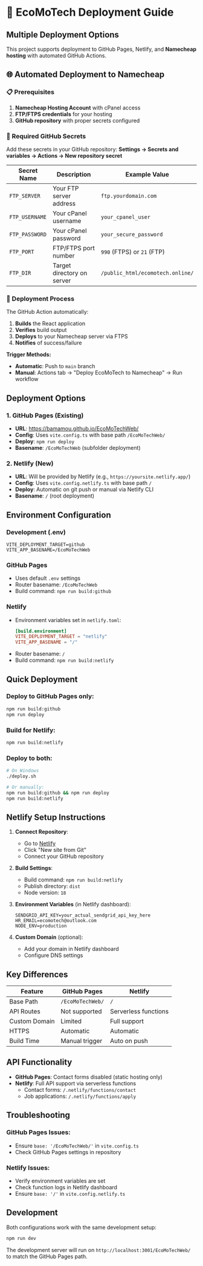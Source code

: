 # 🚀 EcoMoTech Deployment Guide

## Multiple Deployment Options

This project supports deployment to GitHub Pages, Netlify, and **Namecheap hosting** with automated GitHub Actions.

## 🌐 Automated Deployment to Namecheap

### 📋 Prerequisites

1. **Namecheap Hosting Account** with cPanel access
2. **FTP/FTPS credentials** for your hosting
3. **GitHub repository** with proper secrets configured

### 🔐 Required GitHub Secrets

Add these secrets in your GitHub repository:
**Settings → Secrets and variables → Actions → New repository secret**

| Secret Name | Description | Example Value |
|-------------|-------------|---------------|
| `FTP_SERVER` | Your FTP server address | `ftp.yourdomain.com` |
| `FTP_USERNAME` | Your cPanel username | `your_cpanel_user` |
| `FTP_PASSWORD` | Your cPanel password | `your_secure_password` |
| `FTP_PORT` | FTP/FTPS port number | `990` (FTPS) or `21` (FTP) |
| `FTP_DIR` | Target directory on server | `/public_html/ecomotech.online/` |

### 🚀 Deployment Process

The GitHub Action automatically:
1. **Builds** the React application
2. **Verifies** build output
3. **Deploys** to your Namecheap server via FTPS
4. **Notifies** of success/failure

**Trigger Methods:**
- **Automatic**: Push to `main` branch
- **Manual**: Actions tab → "Deploy EcoMoTech to Namecheap" → Run workflow

## Deployment Options

### 1. GitHub Pages (Existing)
- **URL**: https://bamamou.github.io/EcoMoTechWeb/
- **Config**: Uses `vite.config.ts` with base path `/EcoMoTechWeb/`
- **Deploy**: `npm run deploy`
- **Basename**: `/EcoMoTechWeb` (subfolder deployment)

### 2. Netlify (New)
- **URL**: Will be provided by Netlify (e.g., `https://yoursite.netlify.app/`)
- **Config**: Uses `vite.config.netlify.ts` with base path `/`
- **Deploy**: Automatic on git push or manual via Netlify CLI
- **Basename**: `/` (root deployment)

## Environment Configuration

### Development (.env)
```env
VITE_DEPLOYMENT_TARGET=github
VITE_APP_BASENAME=/EcoMoTechWeb
```

### GitHub Pages
- Uses default `.env` settings
- Router basename: `/EcoMoTechWeb`
- Build command: `npm run build:github`

### Netlify
- Environment variables set in `netlify.toml`:
  ```toml
  [build.environment]
  VITE_DEPLOYMENT_TARGET = "netlify"
  VITE_APP_BASENAME = "/"
  ```
- Router basename: `/`
- Build command: `npm run build:netlify`

## Quick Deployment

### Deploy to GitHub Pages only:
```bash
npm run build:github
npm run deploy
```

### Build for Netlify:
```bash
npm run build:netlify
```

### Deploy to both:
```bash
# On Windows
./deploy.sh

# Or manually:
npm run build:github && npm run deploy
npm run build:netlify
```

## Netlify Setup Instructions

1. **Connect Repository**:
   - Go to [Netlify](https://netlify.com)
   - Click "New site from Git"
   - Connect your GitHub repository

2. **Build Settings**:
   - Build command: `npm run build:netlify`
   - Publish directory: `dist`
   - Node version: `18`

3. **Environment Variables** (in Netlify dashboard):
   ```
   SENDGRID_API_KEY=your_actual_sendgrid_api_key_here
   HR_EMAIL=ecomotech@outlook.com
   NODE_ENV=production
   ```

4. **Custom Domain** (optional):
   - Add your domain in Netlify dashboard
   - Configure DNS settings

## Key Differences

| Feature | GitHub Pages | Netlify |
|---------|-------------|---------|
| Base Path | `/EcoMoTechWeb/` | `/` |
| API Routes | Not supported | Serverless functions |
| Custom Domain | Limited | Full support |
| HTTPS | Automatic | Automatic |
| Build Time | Manual trigger | Auto on push |

## API Functionality

- **GitHub Pages**: Contact forms disabled (static hosting only)
- **Netlify**: Full API support via serverless functions
  - Contact forms: `/.netlify/functions/contact`
  - Job applications: `/.netlify/functions/apply`

## Troubleshooting

### GitHub Pages Issues:
- Ensure `base: '/EcoMoTechWeb/'` in `vite.config.ts`
- Check GitHub Pages settings in repository

### Netlify Issues:
- Verify environment variables are set
- Check function logs in Netlify dashboard
- Ensure `base: '/'` in `vite.config.netlify.ts`

## Development

Both configurations work with the same development setup:
```bash
npm run dev
```

The development server will run on `http://localhost:3001/EcoMoTechWeb/` to match the GitHub Pages path.
